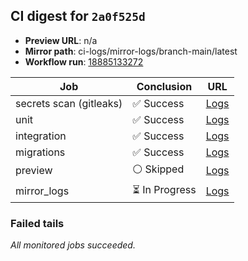 <!-- AWA-CI-DIGEST -->
## CI digest for `2a0f525d`

- **Preview URL**: n/a
- **Mirror path**: ci-logs/mirror-logs/branch-main/latest
- **Workflow run**: [18885133272](https://github.com/AlexBomber12/AWA-App/actions/runs/18885133272)

| Job | Conclusion | URL |
| --- | ---------- | --- |
| secrets scan (gitleaks) | ✅ Success | [Logs](https://github.com/AlexBomber12/AWA-App/actions/runs/18885133272/job/53898390984) |
| unit | ✅ Success | [Logs](https://github.com/AlexBomber12/AWA-App/actions/runs/18885133272/job/53898391003) |
| integration | ✅ Success | [Logs](https://github.com/AlexBomber12/AWA-App/actions/runs/18885133272/job/53898679623) |
| migrations | ✅ Success | [Logs](https://github.com/AlexBomber12/AWA-App/actions/runs/18885133272/job/53898679639) |
| preview | ⚪ Skipped | [Logs](https://github.com/AlexBomber12/AWA-App/actions/runs/18885133272/job/53898858759) |
| mirror_logs | ⏳ In Progress | [Logs](https://github.com/AlexBomber12/AWA-App/actions/runs/18885133272/job/53898858642) |

### Failed tails

_All monitored jobs succeeded._

